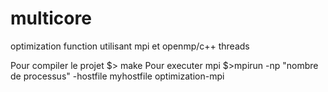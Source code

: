 # multicore
optimization function utilisant mpi et openmp/c++ threads

Pour compiler le projet $> make
Pour executer mpi $>mpirun -np "nombre de processus" -hostfile myhostfile optimization-mpi
